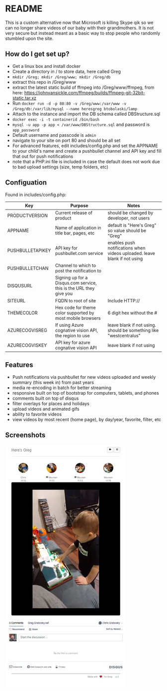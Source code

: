 # README

This is a custom alternative now that Microsoft is killing Skype qik so we can no longer share videos of our baby with their grandmothers. It is not very secure but instead meant as a basic way to stop people who randomly stumbled upon the site.

## How do I get set up?

* Get a linux box and install docker
* Create a directory in / to store data, here called Greg
* `mkdir /Greg; mkdir /Greg/www; mkdir /Greg/db`
* extract this repo in /Greg/www
* extract the latest static build of ffmpeg into /Greg/www/ffmpeg, from here: https://johnvansickle.com/ffmpeg/builds/ffmpeg-git-32bit-static.tar.xz
* Run `docker run -d -p 80:80 -v /Greg/www:/var/www -v /Greg/db:/var/lib/mysql --name heresgreg btobolaski/lamp`
* Attach to the instance and import the DB schema called DBStructure.sql 
* `docker exec -i -t containerid /bin/bash`
* `mysql -u app -p app < /var/www/DBStructure.sql` and password is `app_password`
* Default username and passcode is `admin`
* navigate to your site on port 80 and should be all set
* For advanced features, edit includes/config.php and set the APPNAME to your child's name and create a pushbullet channel and API key and fill that out for push notifications
* note that a PHP.ini file is included in case the default does not work due to bad upload settings (size, temp folders, etc)

## Configuation
Found in includes/config.php:

| Key | Purpose | Notes |
|----|---|-|
|PRODUCTVERSION | Current release of product | should be changed by developer, not users |
| APPNAME | Name of application in title bar, pages, etc | default is "Here's Greg" so value should be "Greg" |
| PUSHBULLETAPIKEY | API key for pushbullet.com service | enables push notifications when videos uploaded. leave blank if not using|
| PUSHBULLETCHAN | Channel to which to post the notification to | |
| DISQUSURL | Signing up for a Disqus.com service, this is the URL they give you | |
| SITEURL | FQDN to root of site | Include HTTP:// |
| THEMECOLOR | Hex code for theme color supported by most mobile browsers | 6 digit hex without the # |
| AZURECOGVISREG | If using Azure cognative vision API, the region to use | leave blank if not using. should be something like "westcentralus" |
| AZURECOGVISKEY | API key for azure cognative vision API | leave blank if not using

## Features
* Push notifications via pushbullet for new videos uploaded and weekly summary (this week in) from past years
* media re-encoding in batch for better streaming
* responsive built on top of bootstrap for computers, tablets, and phones
* comments built on top of disqus
* filter overlays for places and holidays
* upload videos and animated gifs
* ability to favorite videos
* view videos by most recent (home page), by day/year, favorite, filter, etc

## Screenshots
![](SCREENSHOTSFORGITHUB/01.JPG)
